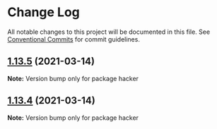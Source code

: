 # Change Log

All notable changes to this project will be documented in this file.
See [Conventional Commits](https://conventionalcommits.org) for commit guidelines.

## [1.13.5](https://github.com/Chronoblog/gatsby-theme-chronoblog/compare/hacker@1.13.3...hacker@1.13.5) (2021-03-14)

**Note:** Version bump only for package hacker





## [1.13.4](https://github.com/Chronoblog/gatsby-theme-chronoblog/compare/hacker@1.13.3...hacker@1.13.4) (2021-03-14)

**Note:** Version bump only for package hacker
